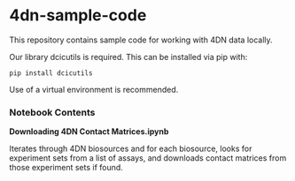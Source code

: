 # 4dn-sample-code

This repository contains sample code for working with 4DN data locally.

Our library dcicutils is required. This can be installed via pip with:

```console
pip install dcicutils
```

Use of a virtual environment is recommended.


### Notebook Contents

**Downloading 4DN Contact Matrices.ipynb**

Iterates through 4DN biosources and for each biosource, looks for experiment sets from a list of assays,
and downloads contact matrices from those experiment sets if found.
